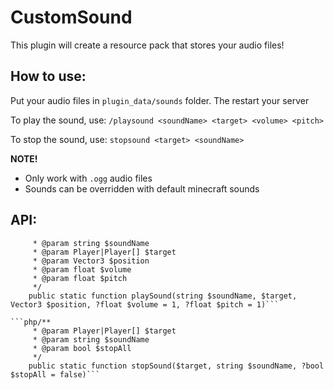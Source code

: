 # CustomSound
This plugin will create a resource pack that stores your audio files!

## How to use:
Put your audio files in `plugin_data/sounds` folder. The restart your server

To play the sound, use: `/playsound <soundName> <target> <volume> <pitch>`

To stop the sound, use: `stopsound <target> <soundName>`

**NOTE!** 
- Only work with `.ogg` audio files
- Sounds can be overridden with default minecraft sounds

## API:

```php/**
     * @param string $soundName
     * @param Player|Player[] $target
     * @param Vector3 $position
     * @param float $volume
     * @param float $pitch
     */
    public static function playSound(string $soundName, $target, Vector3 $position, ?float $volume = 1, ?float $pitch = 1)```

```php/**
     * @param Player|Player[] $target
     * @param string $soundName
     * @param bool $stopAll
     */
    public static function stopSound($target, string $soundName, ?bool $stopAll = false)```
